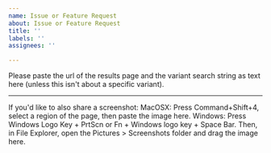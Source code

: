```yaml
---
name: Issue or Feature Request
about: Issue or Feature Request
title: ''
labels: ''
assignees: ''

---
```


Please paste the url of the results page and the variant search string as text here (unless this isn't about a specific variant).


---
If you'd like to also share a screenshot:
MacOSX:   Press Command+Shift+4, select a region of the page, then paste the image here.
Windows:  Press Windows Logo Key + PrtScn   or   Fn + Windows logo key + Space Bar. Then, in File Explorer, open the Pictures > Screenshots folder and drag the image here.
